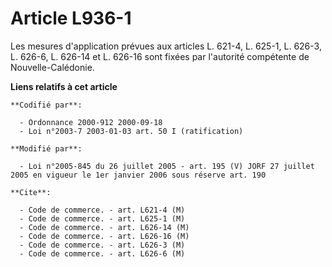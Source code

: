 # Article L936-1

Les mesures d'application prévues aux articles L. 621-4, L. 625-1, L. 626-3, L. 626-6, L. 626-14 et L. 626-16 sont fixées par
l'autorité compétente de Nouvelle-Calédonie.

**Liens relatifs à cet article**

	**Codifié par**:

	  - Ordonnance 2000-912 2000-09-18
	  - Loi n°2003-7 2003-01-03 art. 50 I (ratification)

	**Modifié par**:

	  - Loi n°2005-845 du 26 juillet 2005 - art. 195 (V) JORF 27 juillet 2005 en vigueur le 1er janvier 2006 sous réserve art. 190

	**Cite**:

	  - Code de commerce. - art. L621-4 (M)
	  - Code de commerce. - art. L625-1 (M)
	  - Code de commerce. - art. L626-14 (M)
	  - Code de commerce. - art. L626-16 (M)
	  - Code de commerce. - art. L626-3 (M)
	  - Code de commerce. - art. L626-6 (M)
